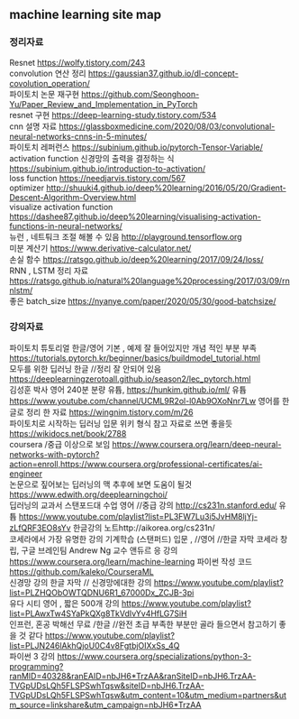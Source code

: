 ## machine learning site map

### 정리자료
Resnet		https://wolfy.tistory.com/243   
convolution 연산 정리		https://gaussian37.github.io/dl-concept-covolution_operation/   
파이토치 논문 재구현		https://github.com/Seonghoon-Yu/Paper_Review_and_Implementation_in_PyTorch   
resnet  구현		https://deep-learning-study.tistory.com/534    
cnn 설명 자료		https://glassboxmedicine.com/2020/08/03/convolutional-neural-networks-cnns-in-5-minutes/   
파이토치 레퍼런스		https://subinium.github.io/pytorch-Tensor-Variable/   
activation function	신경망의 출력을 결정하는 식 	https://subinium.github.io/introduction-to-activation/  
loss function 		https://needjarvis.tistory.com/567   
optimizer		http://shuuki4.github.io/deep%20learning/2016/05/20/Gradient-Descent-Algorithm-Overview.html  
visualize activation function		https://dashee87.github.io/deep%20learning/visualising-activation-functions-in-neural-networks/    
뉴런 , 네트퉈크 조절 해볼 수 있음 		http://playground.tensorflow.org  
미분 계산기		https://www.derivative-calculator.net/   
손실 함수		https://ratsgo.github.io/deep%20learning/2017/09/24/loss/   
RNN , LSTM 	정리 자료 	https://ratsgo.github.io/natural%20language%20processing/2017/03/09/rnnlstm/   
좋은 batch_size		https://nyanye.com/paper/2020/05/30/good-batchsize/   

### 강의자료
파이토치 튜토리얼	한글/영어 기본 , 예제 잘 들어있지만 개념 적인 부분 부족 	https://tutorials.pytorch.kr/beginner/basics/buildmodel_tutorial.html   
모두를 위한 딥러닝	한글 //정리 잘 안되어 있음 	https://deeplearningzerotoall.github.io/season2/lec_pytorch.html   
김성훈 박사	영어 240분 분량  유튭, 	https://hunkim.github.io/ml/  유튭 https://www.youtube.com/channel/UCML9R2ol-l0Ab9OXoNnr7Lw  영어를 한글로 정리 한 자료 https://wingnim.tistory.com/m/26   
파이토치로 시작하는 딥러닝 입문	위키 형식 참고 자료로 쓰면 좋을듯	https://wikidocs.net/book/2788   
coursera	/중급 이상으로 보임 	https://www.coursera.org/learn/deep-neural-networks-with-pytorch?action=enroll,https://www.coursera.org/professional-certificates/ai-engineer   
논문으로 짚어보는 딥러닝의 맥 	추후에 보면 도움이 될것	https://www.edwith.org/deeplearningchoi/   
딥러닝의 교과서 스탠포드대 수업	영어 //중급 강의	http://cs231n.stanford.edu/ 유튭 https://www.youtube.com/playlist?list=PL3FW7Lu3i5JvHM8ljYj-zLfQRF3EO8sYv  한글강의 노트http://aikorea.org/cs231n/    
코세라에서 가장 유명한 강의 기계학습 (스탠퍼드)	입문 , //영어 //한글 자막  코세라 창립, 구글 브레인팀 Andrew Ng 교수 앤듀르 응 	강의 https://www.coursera.org/learn/machine-learning  파이썬 작성 코드 https://github.com/kaleko/CourseraML    
신경망 강의	한글 자막 // 신경망에대한 강의	https://www.youtube.com/playlist?list=PLZHQObOWTQDNU6R1_67000Dx_ZCJB-3pi    
유다 시티 	영어 , 짧은 500개 강의	https://www.youtube.com/playlist?list=PLAwxTw4SYaPkQXg8TkVdIvYv4HfLG7SiH   
인프런, 혼공 박해선	무료 /한글 //완전 초급 부족한 부분만 골라 들으면서  참고하기 좋을 것 같다 	https://www.youtube.com/playlist?list=PLJN246lAkhQjoU0C4v8FgtbjOIXxSs_4Q   
파이썬 3 강의		https://www.coursera.org/specializations/python-3-programming?ranMID=40328&ranEAID=nbJH6*TrzAA&ranSiteID=nbJH6.TrzAA-TVGpUDsLQh5FLSPSwhTqsw&siteID=nbJH6.TrzAA-TVGpUDsLQh5FLSPSwhTqsw&utm_content=10&utm_medium=partners&utm_source=linkshare&utm_campaign=nbJH6*TrzAA    



